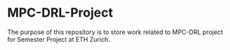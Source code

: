# MPC-DRL-Project
The purpose of this repository is to store work related to MPC-DRL project for Semester Project at ETH Zurich. 
